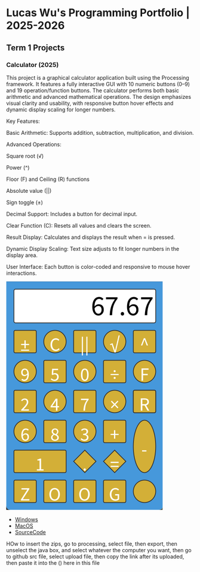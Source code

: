 # Lucas Wu's Programming Portfolio | 2025-2026

## Term 1 Projects

### Calculator (2025)

This project is a graphical calculator application built using the Processing framework. It features a fully interactive GUI with 10 numeric buttons (0–9) and 19 operation/function buttons. The calculator performs both basic arithmetic and advanced mathematical operations. The design emphasizes visual clarity and usability, with responsive button hover effects and dynamic display scaling for longer numbers.

Key Features:

Basic Arithmetic: Supports addition, subtraction, multiplication, and division.

Advanced Operations:

Square root (√)

Power (^)

Floor (F) and Ceiling (R) functions

Absolute value (||)

Sign toggle (±)

Decimal Support: Includes a button for decimal input.

Clear Function (C): Resets all values and clears the screen.

Result Display: Calculates and displays the result when = is pressed.

Dynamic Display Scaling: Text size adjusts to fit longer numbers in the display area.

User Interface: Each button is color-coded and responsive to mouse hover interactions.

![Calculator](https://github.com/FrozenTea11/Portfolio/blob/main/images/Calc.png?raw=true)

* [Windows](https://github.com/FrozenTea11/Portfolio/blob/main/src/Calculator/windows-amd64.zip)
* [MacOS](https://github.com/FrozenTea11/Portfolio/blob/main/src/Calculator/macos-aarch64.zip)
* [SourceCode]()


HOw to insert the zips, go to processing, select file, then export, then unselect the java box, and select whatever the computer you want, then go to github src file, select upload file, then copy the link after its uploaded, then paste it into the () here in this file
